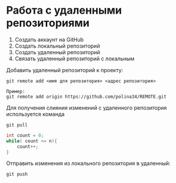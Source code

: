 # Работа с удаленными репозиториями

1. Создать аккаунт на GitHub
2. Создать локальный репозиторий
3. Создать удаленный репозиторий
4. Связать удаленный репозиторий с локальным

Добавить удаленный репозиторий к проекту:
```
git remote add <имя для репозитория> <адрес репозитория>

Пример:
git remote add origin https://github.com/polina34/REMOTE.git
```
Для получения слияния изменений с удаленного репозитория используется команда 
```
git pull
```

```C#
int count = 0;
while( count <= n){
    count++;
}
```

Отправить изменения из локального репозитория в удаленный:
```
git push

```

